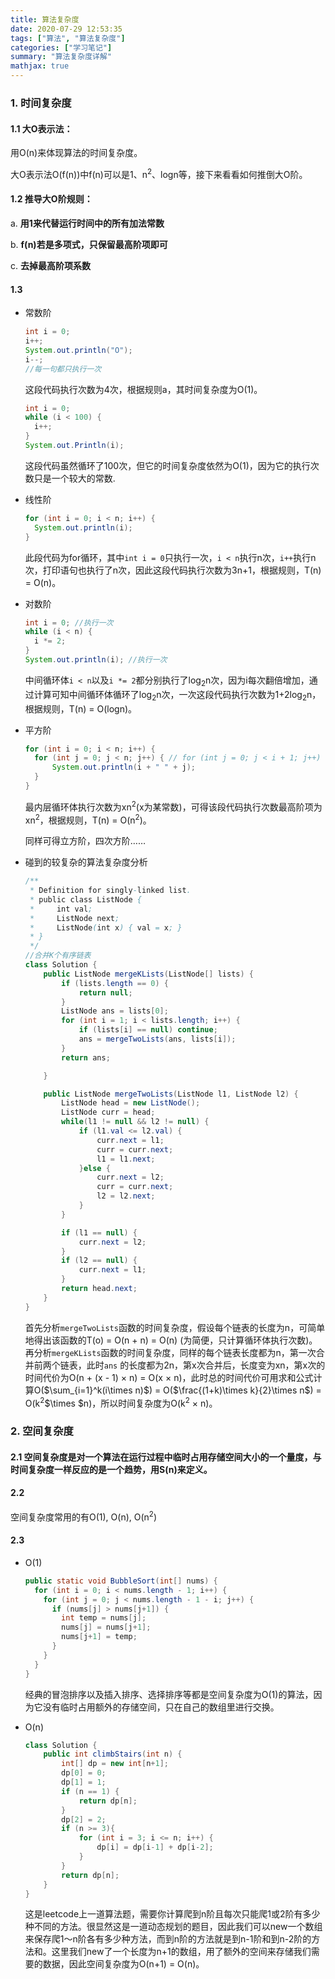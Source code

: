 ```yaml
---
title: 算法复杂度
date: 2020-07-29 12:53:35
tags: ["算法", "算法复杂度"]
categories: ["学习笔记"]
summary: "算法复杂度详解"
mathjax: true
---
```


### 1. 时间复杂度

#### 1.1 大O表示法：

用O(n)来体现算法的时间复杂度。

大O表示法O(f(n))中f(n)可以是1、n<sup>2</sup>、logn等，接下来看看如何推倒大O阶。

#### 1.2 推导大O阶规则：

a. **用1来代替运行时间中的所有加法常数**

b. **f(n)若是多项式，只保留最高阶项即可**

c. **去掉最高阶项系数**

#### 1.3

* 常数阶

  ```java
  int i = 0; 
  i++;
  System.out.println("O");
  i--;
  //每一句都只执行一次
  ```

  这段代码执行次数为4次，根据规则a，其时间复杂度为O(1)。

  ```java
  int i = 0;
  while (i < 100) {
  	i++;
  }
  System.out.Println(i);
  ```

  这段代码虽然循环了100次，但它的时间复杂度依然为O(1)，因为它的执行次数只是一个较大的常数.

* 线性阶

  ```java
  for (int i = 0; i < n; i++) {
  	System.out.println(i);
  }
  ```

  此段代码为for循环，其中`int i = 0`只执行一次，`i < n`执行n次，`i++`执行n次，打印语句也执行了n次，因此这段代码执行次数为3n+1，根据规则，T(n) = O(n)。

* 对数阶

  ```java
  int i = 0; //执行一次
  while (i < n) { 
  	i *= 2;
  }
  System.out.println(i); //执行一次
  ```

  中间循环体`i < n`以及`i *= 2`都分别执行了log<sub>2</sub>n次，因为i每次翻倍增加，通过计算可知中间循环体循环了log<sub>2</sub>n次，一次这段代码执行次数为1+2log<sub>2</sub>n，根据规则，T(n) = O(logn)。

* 平方阶

  ```java
  for (int i = 0; i < n; i++) {
  	for (int j = 0; j < n; j++) { // for (int j = 0; j < i + 1; j++)
  		System.out.println(i + " " + j);
  	}
  }
  ```

  最内层循环体执行次数为xn<sup>2</sup>(x为某常数)，可得该段代码执行次数最高阶项为xn<sup>2</sup>，根据规则，T(n) = O(n<sup>2</sup>)。

  同样可得立方阶，四次方阶……

* 碰到的较复杂的算法复杂度分析

  ```java
  /**
   * Definition for singly-linked list.
   * public class ListNode {
   *     int val;
   *     ListNode next;
   *     ListNode(int x) { val = x; }
   * }
   */
  //合并K个有序链表
  class Solution {
      public ListNode mergeKLists(ListNode[] lists) {
          if (lists.length == 0) {
              return null;
          }
          ListNode ans = lists[0];
          for (int i = 1; i < lists.length; i++) {
              if (lists[i] == null) continue;
              ans = mergeTwoLists(ans, lists[i]);
          }
          return ans;
  
      }
  
      public ListNode mergeTwoLists(ListNode l1, ListNode l2) {
          ListNode head = new ListNode();
          ListNode curr = head;
          while(l1 != null && l2 != null) {
              if (l1.val <= l2.val) {
                  curr.next = l1;
                  curr = curr.next;
                  l1 = l1.next;
              }else {
                  curr.next = l2;
                  curr = curr.next;
                  l2 = l2.next;
              }
          }
  
          if (l1 == null) {
              curr.next = l2;
          }
          if (l2 == null) {
              curr.next = l1;
          }
          return head.next;
      }
  }
  ```

  首先分析`mergeTwoLists`函数的时间复杂度，假设每个链表的长度为n，可简单地得出该函数的T(o) = O(n + n) = O(n) (为简便，只计算循环体执行次数)。再分析`mergeKLists`函数的时间复杂度，同样的每个链表长度都为n，第一次合并前两个链表，此时`ans` 的长度都为2n，第x次合并后，长度变为xn，第x次的时间代价为O(n + (x - 1) $\times$ n) = O(x $\times$ n)，此时总的时间代价可用求和公式计算O($\sum_{i=1}^k(i\times n)$) = O($\frac{(1+k)\times k}{2}\times n$) = O(k<sup>2</sup>$\times $n)，所以时间复杂度为O(k<sup>2</sup> $\times$ n)。
  
  
  
  
### 2. 空间复杂度

#### 2.1 空间复杂度是对一个算法在运行过程中临时占用存储空间大小的一个量度，与时间复杂度一样反应的是一个趋势，用S(n)来定义。

#### 2.2

空间复杂度常用的有O(1), O(n), O(n<sup>2</sup>)

#### 2.3

* O(1)

  ```java
  public static void BubbleSort(int[] nums) {
    for (int i = 0; i < nums.length - 1; i++) {
      for (int j = 0; j < nums.length - 1 - i; j++) {
        if (nums[j] > nums[j+1]) {
          int temp = nums[j];
          nums[j] = nums[j+1];
          nums[j+1] = temp;
        }
      }
    }
  }
  ```

  经典的冒泡排序以及插入排序、选择排序等都是空间复杂度为O(1)的算法，因为它没有临时占用额外的存储空间，只在自己的数组里进行交换。

* O(n)

  ```java
  class Solution {
      public int climbStairs(int n) {
          int[] dp = new int[n+1];
          dp[0] = 0;
          dp[1] = 1;
          if (n == 1) {
              return dp[n];
          }
          dp[2] = 2;
          if (n >= 3){
              for (int i = 3; i <= n; i++) {
                  dp[i] = dp[i-1] + dp[i-2];
              }
          }
          return dp[n];
      }
  }
  ```

  这是leetcode上一道算法题，需要你计算爬到n阶且每次只能爬1或2阶有多少种不同的方法。很显然这是一道动态规划的题目，因此我们可以new一个数组来保存爬1～n阶各有多少种方法，而到n阶的方法就是到n-1阶和到n-2阶的方法和。这里我们new了一个长度为n+1的数组，用了额外的空间来存储我们需要的数据，因此空间复杂度为O(n+1) = O(n)。

  

  

  

